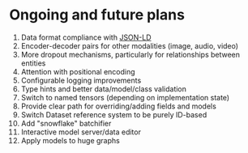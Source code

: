 # Ongoing and future plans

1.  Data format compliance with [JSON-LD](https://json-ld.org/)
2.  Encoder-decoder pairs for other modalities (image, audio, video)
3.  More dropout mechanisms, particularly for relationships between entities
4.  Attention with positional encoding
5.  Configurable logging improvements
6.  Type hints and better data/model/class validation
7.  Switch to named tensors (depending on implementation state)
8.  Provide clear path for overriding/adding fields and models
9.  Switch Dataset reference system to be purely ID-based
10. Add "snowflake" batchifier
11. Interactive model server/data editor
12. Apply models to huge graphs
